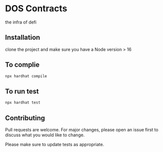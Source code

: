 # DOS Contracts

the infra of defi

## Installation

clone the project and make sure you have a Node version > 16

## To complie

```bash
npx hardhat compile
```

## To run test

```bash
npx hardhat test
```

## Contributing

Pull requests are welcome. For major changes, please open an issue first
to discuss what you would like to change.

Please make sure to update tests as appropriate.

